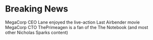 # Breaking News

MegaCorp CEO Lane enjoyed the live-action Last Airbender movie
MegaCorp CTO ThePrimeagen is a fan of the The Notebook (and most other Nicholas Sparks content)
